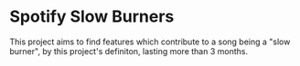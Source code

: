 # Spotify Slow Burners

This project aims to find features which contribute to a song being a "slow burner", by this project's definiton, lasting more than 3 months.
